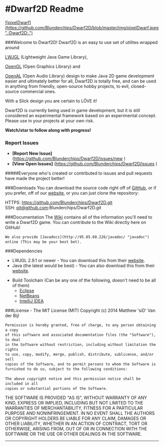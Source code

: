 #Dwarf2D Readme
=======

<a href='http://95.85.60.226'>
  ![pixelDwarf](https://github.com/Blunderchips/Dwarf2D/blob/master/img/pixelDwarf.jpeg ".:Dwarf2D:.")
</a>


###Welcome to Dwarf2D!
  Dwarf2D is an easy to use set of utilites wrapped around
  
  <a href='http://lwjgl.org/' title='lwjgl.org'>LWJGL</a> (Lightweight Java Game Library),
  
  <a href='http://www.opengl.org/' title='openGL.org'>OpenGL</a> (Open Graphics Library) and 
  
  <a href='http://OpenAl.org/' title='openAl.org'>OpenAL</a> (Open Audio Library) design 
  to make Java 2D game development easier and ultimately better for all, 
  Dwarf2D is totally free, 
  and can be used in anything from friendly, open-source hobby projects, to evil, closed-source commercial ones. 
  
  With a Slick design you are certain to LÖVE it!

   Dwarf2D is currently being used in game development, but it is still considered an experimental framework based on an 	   experimental concept. Please use in your projects at your own risk.

**Watch/star to follow along with progress!**

### Report Issues

- **[Report New Issue]** (https://github.com/Blunderchips/Dwarf2D/issues/new )
- **[View Open Issues]** (https://github.com/Blunderchips/Dwarf2D/issues )

#####Everyone who's created or contributed to issues and pull requests have made the project better!

###Downloads
  You can download the source code right off of <a href='https://github.com/Blunderchips/Dwarf2D/archive/master.zip' 		    title='download'>GitHub</a>, or if you prefer, off of our <a href='http://95.85.60.226/downloads.php' 			    title='Download!'>website</a>, or you can just clone the repository:

HTTPS: https://github.com/Blunderchips/Dwarf2D.git <br/>
SSH: git@github.com:Blunderchips/Dwarf2D.git <br/>


###Documentation
  The [Wiki](https://github.com/Blunderchips/Dwarf2D/wiki "wiki") contains all of the information you'll need to write a 
  Dwarf2D game. You can contribute to the Wiki directly here on GitHub!

    We also provide [Javadocs](http://95.85.60.226/javadoc/ "javadoc") online (This may be your best bet).

###Dependencies
* LWJGL 2.9.1 or newer - You can download this from their <a href='http://lwjgl.org/download.php' title='lwjgl.org'>website</a>.
* Java (the latest would be best) - You can also download this from their <a href='https://www.java.com/en/download/' title='java.com/en/download/'>website</a>.
- Build Toolchain (Can be any one of the following, doesn't need to be all of them)
	- [Eclipse](http://eclipse.org/ "eclipse.org")
	- [NetBeans](https://netbeans.org/ "netbeans.org")
	- [IntelliJ IDEA](http://www.jetbrains.com/idea/ "jetbrains.com/idea/")


###License - The MIT License (MIT)
Copyright (c) 2014 Matthew 'siD' Van der Bijl

	Permission is hereby granted, free of charge, to any person obtaining a copy
	of this software and associated documentation files (the "Software"), to deal
	in the Software without restriction, including without limitation the rights
	to use, copy, modify, merge, publish, distribute, sublicense, and/or sell
	copies of the Software, and to permit persons to whom the Software is
	furnished to do so, subject to the following conditions:

	The above copyright notice and this permission notice shall be included in all
	copies or substantial portions of the Software.

THE SOFTWARE IS PROVIDED "AS IS", WITHOUT WARRANTY OF ANY KIND, EXPRESS OR
IMPLIED, INCLUDING BUT NOT LIMITED TO THE WARRANTIES OF MERCHANTABILITY,
FITNESS FOR A PARTICULAR PURPOSE AND NONINFRINGEMENT. IN NO EVENT SHALL THE
AUTHORS OR COPYRIGHT HOLDERS BE LIABLE FOR ANY CLAIM, DAMAGES OR OTHER
LIABILITY, WHETHER IN AN ACTION OF CONTRACT, TORT OR OTHERWISE, ARISING FROM,
OUT OF OR IN CONNECTION WITH THE SOFTWARE OR THE USE OR OTHER DEALINGS IN THE
SOFTWARE.

***
